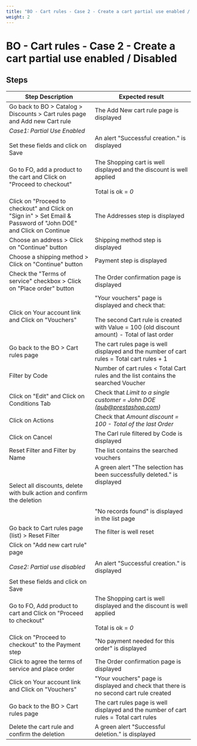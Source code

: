 ```yaml
---
title: "BO - Cart rules - Case 2 - Create a cart partial use enabled / Disabled"
weight: 2
---
```


# BO - Cart rules - Case 2 - Create a cart partial use enabled / Disabled
## Steps
| Step Description | Expected result |
| ----- | ----- |
| Go back to BO > Catalog > Discounts > Cart rules page and Add new Cart rule | The Add New cart rule page is displayed |
| *Case1: Partial Use Enabled*<br><br>Set these fields and click on Save | An alert "Successful creation." is displayed |
| Go to FO, add a product to the cart and Click on "Proceed to checkout" | The Shopping cart is well displayed and the discount is well applied<br><br>Total is ok = *0* |
| Click on "Proceed to checkout" and Click on "Sign in" > Set Email & Password of "John DOE" and Click on Continue | The Addresses step is displayed |
| Choose an address > Click on "Continue" button | Shipping method step is displayed |
| Choose a shipping method > Click on "Continue" button | Payment step is displayed |
| Check the "Terms of service" checkbox > Click on "Place order" button | The Order confirmation page is displayed |
| Click on Your account link and Click on "Vouchers" | "Your vouchers" page is displayed and check that:<br><br>The second Cart rule is created with Value = 100 (old discount amount) - Total of last order |
| Go back to the BO > Cart rules page | The cart rules page is well displayed and the number of cart rules = Total cart rules + 1 |
| Filter by Code | Number of cart rules < Total Cart rules and the list contains the searched Voucher |
| Click on "Edit" and Click on Conditions Tab | Check that *Limit to a single customer = John DOE (pub@prestashop.com)* |
| Click on Actions | Check that *Amount discount = 100 - Total of the last Order* |
| Click on Cancel | The Carl rule filtered by Code is displayed |
| Reset Filter and Filter by Name | The list contains the searched vouchers |
| Select all discounts, delete with bulk action and confirm the deletion | A green alert "The selection has been successfully deleted." is displayed<br><br> <br><br>"No records found" is displayed in the list page |
| Go back to Cart rules page (list) > Reset Filter | The filter is well reset |
| Click on "Add new cart rule" page <br><br>*Case2: Partial use disabled*<br><br>Set these fields and click on Save | An alert "Successful creation." is displayed |
| Go to FO, Add product to cart and Click on "Proceed to checkout" | The Shopping cart is well displayed and the discount is well applied<br><br>Total is ok = *0* |
| Click on "Proceed to checkout" to the Payment step | "No payment needed for this order" is displayed |
| Click to agree the terms of service and place order | The Order confirmation page is displayed |
| Click on Your account link and Click on "Vouchers" | "Your vouchers" page is displayed and check that there is no second cart rule created |
| Go back to the BO > Cart rules page | The cart rules page is well displayed and the number of cart rules = Total cart rules |
| Delete the cart rule and confirm the deletion | A green alert "Successful deletion." is displayed |
